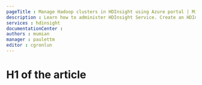 ```yaml
---
pageTitle : Manage Hadoop clusters in HDInsight using Azure portal | Microsoft Azure
description : Learn how to administer HDInsight Service. Create an HDInsight cluster, open the interactive JavaScript console, and open the Hadoop command console.
services : hdinsight
documentationCenter :
authors : mumian
manager : paulettm
editor : cgronlun
---
```

<properties
	pageTitle="Manage Hadoop clusters in HDInsight using Azure portal | Microsoft Azure"
	description="Learn how to administer HDInsight Service. Create an HDInsight cluster, open the interactive JavaScript console, and open the Hadoop command console."
	services="hdinsight"
	documentationCenter=""
	authors="mumian"
	manager="paulettm"
	editor="cgronlun"/>

<tags
	ms.service="hdinsight"
	ms.workload="big-data"
	ms.tgt_pltfrm="na"
	ms.devlang="na"
	ms.topic="article"
	ms.date="08/11/2015"
	ms.author="jgao"/>
	
# H1 of the article
